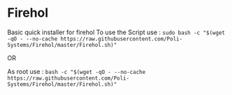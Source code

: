 # Firehol
Basic quick installer for firehol
To use the Script use :
`sudo bash -c "$(wget -qO - --no-cache https://raw.githubusercontent.com/Poli-Systems/Firehol/master/Firehol.sh)"`

OR

As root use :
`bash -c "$(wget -qO - --no-cache https://raw.githubusercontent.com/Poli-Systems/Firehol/master/Firehol.sh)"`

